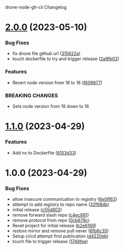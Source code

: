 drone-node-gh-cli Changelog

# [2.0.0](https://github.com/pbabbott/drone-node-gh-cli/compare/v1.1.0...v2.0.0) (2023-05-10)


### Bug Fixes

* fix drone file github url ([315622a](https://github.com/pbabbott/drone-node-gh-cli/commit/315622ae00cd0b86fe4da2afd6b111c24dd27c29))
* touch dockerfile to try and trigger release ([2a9fb02](https://github.com/pbabbott/drone-node-gh-cli/commit/2a9fb02f36dd5a702977baa5abf25a2e6a2ac03c))


### Features

* Revert node version from 18 to 16 ([f609877](https://github.com/pbabbott/drone-node-gh-cli/commit/f609877ec2332e3959c14e35ce6dc58690e025b9))


### BREAKING CHANGES

* Sets node version from 18 down to 16

# [1.1.0](https://github.com/pbabbott/drone-node-gh-cli/compare/v1.0.0...v1.1.0) (2023-04-29)


### Features

* Add nx to Dockerfile ([8153d33](https://github.com/pbabbott/drone-node-gh-cli/commit/8153d33728403ecbbd10c31db0419e06feda819c))

# 1.0.0 (2023-04-29)


### Bug Fixes

* allow insecure communication to registry ([6e0ff63](https://github.com/pbabbott/drone-node-gh-cli/commit/6e0ff63f653e208d38e0bfa4874601d8f60a4404))
* attempt to add registry to repo name ([32f68db](https://github.com/pbabbott/drone-node-gh-cli/commit/32f68dbb3897560d806410a92c5809ccc1c19c8e))
* initial release ([c55d802](https://github.com/pbabbott/drone-node-gh-cli/commit/c55d8025d4c99cce83c3afa23991ede7a46cface))
* remove forward slash repo ([c4ec881](https://github.com/pbabbott/drone-node-gh-cli/commit/c4ec8811e8ff2b8e4a72bd5ade9d4d389db17523))
* remove protocol from repo ([0cb678c](https://github.com/pbabbott/drone-node-gh-cli/commit/0cb678cf9f66f60efb073e817f4aabc2c52bd5c0))
* Reset project for initial release ([b2e6169](https://github.com/pbabbott/drone-node-gh-cli/commit/b2e61690840f7cc8c9c35f98eed97bfab77a1df7))
* restore mirror and remove pull never ([6fb6c35](https://github.com/pbabbott/drone-node-gh-cli/commit/6fb6c35e6513049d403b46493514cefceab7d15b))
* Setup ci/cd attempt first publication ([d4220eb](https://github.com/pbabbott/drone-node-gh-cli/commit/d4220eb3c53f2433ad51bd106f55b0f81edc224a))
* touch file to trigger release ([1748fee](https://github.com/pbabbott/drone-node-gh-cli/commit/1748fee6d2cb5f687619a1631501e4b89f65a033))
